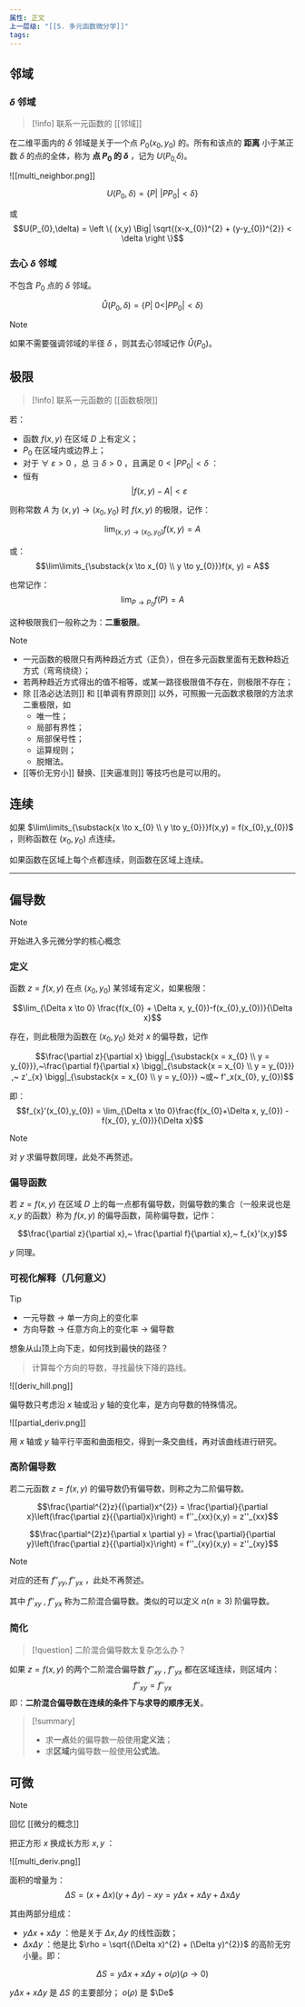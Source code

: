 ```yaml
---
属性: 正文
上一层级: "[[5. 多元函数微分学]]"
tags:
---
```


## 邻域

### $\delta$ 邻域

> [!info] 
> 联系一元函数的 [[邻域]]

在二维平面内的 $\delta$ 邻域是关于一个点 $P_0(x_0,y_0)$ 的。所有和该点的 **距离** 小于某正数 $\delta$ 的点的全体，称为 **点 $P_{0}$ 的 $\delta$** ，记为 $U(P_{0,}\delta)$。

![[multi_neighbor.png]]

$$U(P_{0},\delta) = \{ P | ~|PP_{0}| < \delta \}$$

或 $$U(P_{0},\delta) = \left \{ (x,y) \Big| \sqrt{(x-x_{0})^{2} + (y-y_{0})^{2}} < \delta \right \}$$

### 去心 $\delta$ 邻域

不包含 $P_{0}$ 点的 $\delta$ 邻域。

$$ \mathring{U} (P_{0},\delta) = \{ P |~ 0 < |PP_{0}| < \delta \}$$

> [!note] 
> 如果不需要强调邻域的半径 $\delta$ ，则其去心邻域记作 $\mathring{U}(P_{0})$。

## 极限

 > [!info] 
 > 联系一元函数的 [[函数极限]]

若：
- 函数 $f(x,y)$ 在区域 $D$ 上有定义；
- $P_{0}$ 在区域内或边界上；
- 对于 $\forall~ \varepsilon > 0$ ，总 $\exists~ \delta > 0$ ，且满足 $0 < |PP_{0}| < \delta$ ：
- 恒有 $$|f(x,y) - A| < \varepsilon$$

则称常数 $A$ 为 $(x,y) \to (x_{0},y_{0})$ 时 $f(x,y)$ 的极限，记作：

$$\lim_{(x,y) \to (x_{0},y_{0})} f(x,y) = A$$

或： $$\lim\limits_{\substack{x \to x_{0} \\ y \to y_{0}}}f(x, y) = A$$

也常记作： $$\lim_{P \to P_{0}}f(P) = A$$

这种极限我们一般称之为：**二重极限**。

> [!note] 
> 
> - 一元函数的极限只有两种趋近方式（正负），但在多元函数里面有无数种趋近方式（弯弯绕绕）；
> - 若两种趋近方式得出的值不相等，或某一路径极限值不存在，则极限不存在；
> - 除 [[洛必达法则]] 和 [[单调有界原则]] 以外，可照搬一元函数求极限的方法求二重极限，如
> 	- 唯一性；
> 	- 局部有界性；
> 	- 局部保号性；
> 	- 运算规则；
> 	- 脱帽法。
> - [[等价无穷小]] 替换、[[夹逼准则]] 等技巧也是可以用的。

## 连续

如果 $\lim\limits_{\substack{x \to x_{0} \\ y \to y_{0}}}f(x,y) = f(x_{0},y_{0})$ ，则称函数在 $(x_{0},y_{0})$ 点连续。

如果函数在区域上每个点都连续，则函数在区域上连续。

---

## 偏导数

> [!note] 
> 开始进入多元微分学的核心概念

### 定义

函数 $z=f(x,y)$ 在点 $(x_{0},y_{0})$ 某邻域有定义，如果极限：

$$\lim_{\Delta x \to 0} \frac{f(x_{0} + \Delta x, y_{0})-f(x_{0},y_{0})}{\Delta x}$$

存在，则此极限为函数在 $(x_{0}, y_{0})$ 处对 $x$ 的偏导数，记作

$$\frac{\partial z}{\partial x} \bigg|_{\substack{x = x_{0} \\ y = y_{0}}},~\frac{\partial f}{\partial x} \bigg|_{\substack{x = x_{0} \\ y = y_{0}}} ,~ z'_{x} \bigg|_{\substack{x = x_{0} \\ y = y_{0}}} ~或~ f'_x(x_{0}, y_{0})$$

即：$$f_{x}'(x_{0},y_{0}) = \lim_{\Delta x \to 0}\frac{f(x_{0}+\Delta x, y_{0}) - f(x_{0}, y_{0})}{\Delta x}$$

> [!note] 
> 对 $y$ 求偏导数同理，此处不再赘述。

### 偏导函数

若 $z=f(x,y)$ 在区域 $D$ 上的每一点都有偏导数，则偏导数的集合（一般来说也是 $x, y$ 的函数）称为 $f(x,y)$ 的偏导函数，简称偏导数，记作：

$$\frac{\partial z}{\partial x},~ \frac{\partial f}{\partial x},~ f_{x}'(x,y)$$

$y$ 同理。

### 可视化解释（几何意义）

> [!tip] 
> - 一元导数 $\to$ 单一方向上的变化率
> - 方向导数 $\to$ 任意方向上的变化率 $\to$ 偏导数

想象从山顶上向下走，如何找到最快的路径？

> 计算每个方向的导数，寻找最快下降的路线。

![[deriv_hill.png]]

偏导数只考虑沿 $x$ 轴或沿 $y$ 轴的变化率，是方向导数的特殊情况。

![[partial_deriv.png]]

用 $x$ 轴或 $y$ 轴平行平面和曲面相交，得到一条交曲线，再对该曲线进行研究。

### 高阶偏导数

若二元函数 $z=f(x,y)$ 的偏导数仍有偏导数，则称之为二阶偏导数。

$$\frac{\partial^{2}z}{{\partial}x^{2}} = \frac{\partial}{\partial x}\left(\frac{\partial z}{{\partial}x}\right) = f''_{xx}(x,y) = z''_{xx}$$

$$\frac{\partial^{2}z}{\partial x \partial y} = \frac{\partial}{\partial y}\left(\frac{\partial z}{{\partial}x}\right) = f''_{xy}(x,y) = z''_{xy}$$

> [!note] 
> 对应的还有 $f''_{yy}, f''_{yx}$ ，此处不再赘述。

其中 $f''_{xy} ~,~ f''_{yx}$ 称为二阶混合偏导数。类似的可以定义 $n(n \ge 3)$ 阶偏导数。

### 简化

> [!question] 
> 二阶混合偏导数太复杂怎么办？

如果 $z=f(x,y)$ 的两个二阶混合偏导数 $f''_{xy} ~,~ f''_{yx}$ 都在区域连续，则区域内： $$f''_{xy} = f''_{yx}$$ 即：**二阶混合偏导数在连续的条件下与求导的顺序无关**。


> [!summary]
>  
> - 求**一点**处的偏导数一般使用**定义法**；
> - 求**区域**内偏导数一般使用**公式法**。


## 可微

> [!note] 
> 回忆 [[微分的概念]]

把正方形 $x$ 换成长方形 $x,y$ ：

![[multi_deriv.png]]

面积的增量为： $$\Delta S = (x+\Delta x)(y+\Delta y) - xy = y \Delta x + x \Delta y + \Delta x \Delta y$$

其由两部分组成：
- $y \Delta x  + x \Delta y$ ：他是关于 $\Delta x, \Delta y$ 的线性函数；
- $\Delta x \Delta y$ ：他是比 $\rho = \sqrt{(\Delta x)^{2} + (\Delta y)^{2}}$ 的高阶无穷小量。即：

$$\Delta S = y\Delta x + x\Delta y + o(\rho)(\rho \to 0)$$

$y\Delta x + x\Delta y$ 是 $\Delta S$ 的主要部分； $o(\rho)$ 是 $\De$